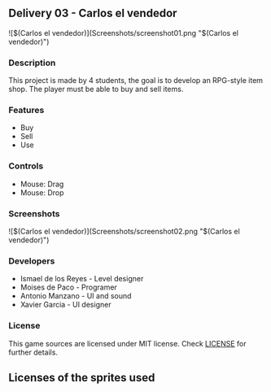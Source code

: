 ## Delivery 03 - Carlos el vendedor

![$(Carlos el vendedor)](Screenshots/screenshot01.png "$(Carlos el vendedor)")

### Description

This project is made by 4 students, the goal is to develop an RPG-style item shop. The player must be able to buy and sell items.

### Features

 - Buy
 - Sell
 - Use

### Controls

- Mouse: Drag
- Mouse: Drop

### Screenshots

![$(Carlos el vendedor)](Screenshots/screenshot02.png "$(Carlos el vendedor)")

### Developers

 - Ismael de los Reyes - Level designer
 - Moises de Paco - Programer
 - Antonio Manzano - UI and sound
 - Xavier Garcia - UI designer

### License

This game sources are licensed under MIT license. Check [LICENSE](LICENSE) for further details.

Licenses of the sprites used
- 
